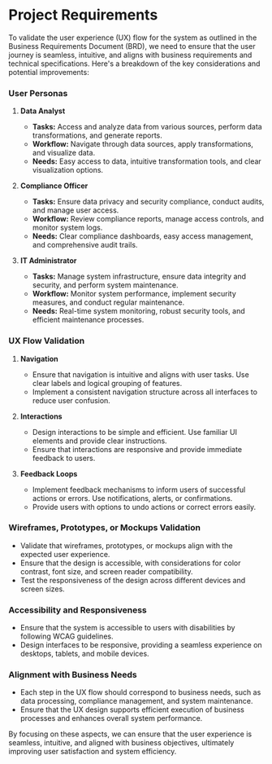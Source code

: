 # Project Requirements

To validate the user experience (UX) flow for the system as outlined in the Business Requirements Document (BRD), we need to ensure that the user journey is seamless, intuitive, and aligns with business requirements and technical specifications. Here's a breakdown of the key considerations and potential improvements:

### User Personas
1. **Data Analyst**
   - **Tasks:** Access and analyze data from various sources, perform data transformations, and generate reports.
   - **Workflow:** Navigate through data sources, apply transformations, and visualize data.
   - **Needs:** Easy access to data, intuitive transformation tools, and clear visualization options.

2. **Compliance Officer**
   - **Tasks:** Ensure data privacy and security compliance, conduct audits, and manage user access.
   - **Workflow:** Review compliance reports, manage access controls, and monitor system logs.
   - **Needs:** Clear compliance dashboards, easy access management, and comprehensive audit trails.

3. **IT Administrator**
   - **Tasks:** Manage system infrastructure, ensure data integrity and security, and perform system maintenance.
   - **Workflow:** Monitor system performance, implement security measures, and conduct regular maintenance.
   - **Needs:** Real-time system monitoring, robust security tools, and efficient maintenance processes.

### UX Flow Validation
1. **Navigation**
   - Ensure that navigation is intuitive and aligns with user tasks. Use clear labels and logical grouping of features.
   - Implement a consistent navigation structure across all interfaces to reduce user confusion.

2. **Interactions**
   - Design interactions to be simple and efficient. Use familiar UI elements and provide clear instructions.
   - Ensure that interactions are responsive and provide immediate feedback to users.

3. **Feedback Loops**
   - Implement feedback mechanisms to inform users of successful actions or errors. Use notifications, alerts, or confirmations.
   - Provide users with options to undo actions or correct errors easily.

### Wireframes, Prototypes, or Mockups Validation
- Validate that wireframes, prototypes, or mockups align with the expected user experience.
- Ensure that the design is accessible, with considerations for color contrast, font size, and screen reader compatibility.
- Test the responsiveness of the design across different devices and screen sizes.

### Accessibility and Responsiveness
- Ensure that the system is accessible to users with disabilities by following WCAG guidelines.
- Design interfaces to be responsive, providing a seamless experience on desktops, tablets, and mobile devices.

### Alignment with Business Needs
- Each step in the UX flow should correspond to business needs, such as data processing, compliance management, and system maintenance.
- Ensure that the UX design supports efficient execution of business processes and enhances overall system performance.

By focusing on these aspects, we can ensure that the user experience is seamless, intuitive, and aligned with business objectives, ultimately improving user satisfaction and system efficiency.